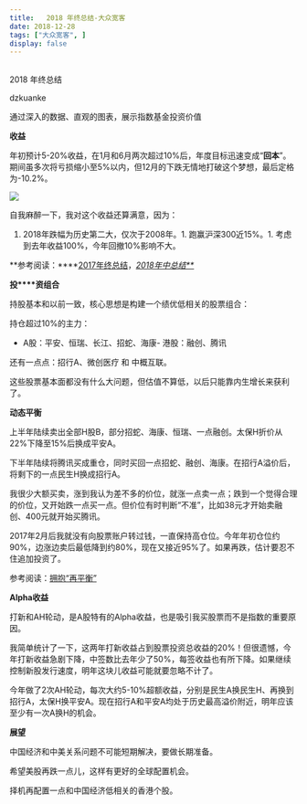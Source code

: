 ```yaml
---
title:   2018 年终总结-大众宽客
date: 2018-12-28
tags: ["大众宽客", ]
display: false
---
```



## 



2018 年终总结




dzkuanke




通过深入的数据、直观的图表，展示指数基金投资价值


**收益**

年初预计5-20%收益，在1月和6月两次超过10%后，年度目标迅速变成“**回本**”。期间虽多次将亏损缩小至5%以内，但12月的下跌无情地打破这个梦想，最后定格为-10.2%。

<img class="" data-copyright="0" data-ratio="0.6" data-s="300,640" src="https://mmbiz.qpic.cn/mmbiz_png/PKw3FQPmhIgQgGRvicgpspYN7qhxlrMQiaSVuwZ07GKtMdVB2PdQSNfTRw1YhjMnQJSWfmeGNhiboqnpgfIJpFeAQ/640?wx_fmt=png" data-type="png" data-w="880" style=""/>



自我麻醉一下，我对这个收益还算满意，因为：
1. 2018年跌幅为历史第二大，仅次于2008年。1. 跑赢沪深300近15%。1. 考虑到去年收益100%，今年回撤10%影响不大。


**参考阅读：****[2017年终总结](http://mp.weixin.qq.com/s?__biz=MzAwMTc1MDcwNw==&amp;mid=2648272659&amp;idx=1&amp;sn=90895337407811ab64b81b98745b96ac&amp;chksm=82f92ccfb58ea5d958b29a7a1c67ea1312802f1c04b802820d062b60827916340b7a08f196a3&amp;scene=21#wechat_redirect)，[<em>2018年中总结**](http://mp.weixin.qq.com/s?__biz=MzAwMTc1MDcwNw==&amp;mid=2648272827&amp;idx=1&amp;sn=12b3ecbd54c503244005158d12d0188f&amp;chksm=82f92c67b58ea571b364fa3dc4f2088fcd059f71fbd31c92dc38d1d6436fb1505ded5ff35b13&amp;scene=21#wechat_redirect)</em>





**投****资组合**

持股基本和以前一致，核心思想是构建一个绩优低相关的股票组合：



持仓超过10%的主力：
- A股：平安、恒瑞、长江、招蛇、海康- 港股：融创、腾讯


还有一点点：招行A、微创医疗 和&nbsp;中概互联。



这些股票基本面都没有什么大问题，但估值不算低，以后只能靠内生增长来获利了。





**动态平衡**

上半年陆续卖出全部H股B，部分招蛇、海康、恒瑞、一点融创。太保H折价从22%下降至15%后换成平安A。



下半年陆续将腾讯买成重仓，同时买回一点招蛇、融创、海康。在招行A溢价后，将剩下的一点民生H换成招行A。



我很少大额买卖，涨到我认为差不多的价位，就涨一点卖一点；跌到一个觉得合理的价位，又开始跌一点买一点。但价位有时判断“不准”，比如38元才开始卖融创、400元就开始买腾讯。



2017年2月后我就没有向股票账户转过钱，一直保持高仓位。今年年初仓位约90%，边涨边卖后最低降到约80%，现在又接近95%了。如果再跌，估计要忍不住追加投资了。



参考阅读：[拥抱“再平衡”](http://mp.weixin.qq.com/s?__biz=MzAwMTc1MDcwNw==&amp;mid=2648273055&amp;idx=1&amp;sn=761f295c0870ddd150f9871a5f5a9c99&amp;chksm=82f93343b58eba555721005feded2a38e14d8df49ff048909f5b15d24e0b733a2f363a264b17&amp;scene=21#wechat_redirect)





**Alpha收益**

打新和AH轮动，是A股特有的Alpha收益，也是吸引我买股票而不是指数的重要原因。



我简单统计了一下，这两年打新收益占到股票投资总收益的20%！但很遗憾，今年打新收益急剧下降，中签数比去年少了50%，每签收益也有所下降。如果继续控制新股发行速度，明年这块儿收益可能就要忽略不计了。



今年做了2次AH轮动，每次大约5-10%超额收益，分别是民生A换民生H、再换到招行A，太保H换平安A。现在招行A和平安A均处于历史最高溢价附近，明年应该至少有一次A换H的机会。





**展望**

中国经济和中美关系问题不可能短期解决，要做长期准备。

希望美股再跌一点儿，这样有更好的全球配置机会。

择机再配置一点和中国经济低相关的香港个股。